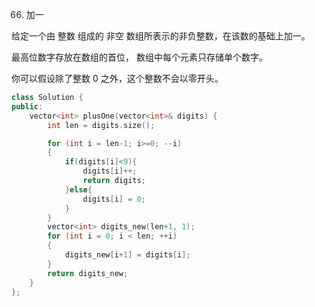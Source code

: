 66. 加一

给定一个由 整数 组成的 非空 数组所表示的非负整数，在该数的基础上加一。

最高位数字存放在数组的首位， 数组中每个元素只存储单个数字。

你可以假设除了整数 0 之外，这个整数不会以零开头。


```cpp
class Solution {
public:
    vector<int> plusOne(vector<int>& digits) {
        int len = digits.size();

        for (int i = len-1; i>=0; --i)
        {
            if(digits[i]<9){
                digits[i]++;
                return digits;
            }else{
                digits[i] = 0;
            }
        }
        vector<int> digits_new(len+1, 1);
        for (int i = 0; i < len; ++i)
        {
            digits_new[i+1] = digits[i];
        }
        return digits_new;
    }
};


```
